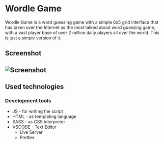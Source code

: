 # Wordle Game

Wordle Game is a word guessing game with a simple 6x5 grid interface that has taken over the Internet as the most talked about word guessing game, with a vast player base of over 2 million daily players all over the world. This is just a simple version of it.

## Screenshot

![Screenshot](./img/Screenshot.png.png)
---

## Used technologies

### Development tools

- JS - for writing the script
- HTML - as templating language
- SASS - as CSS interpreter
- VSCODE - Text Editor
  - Live Server
  - Prettier
